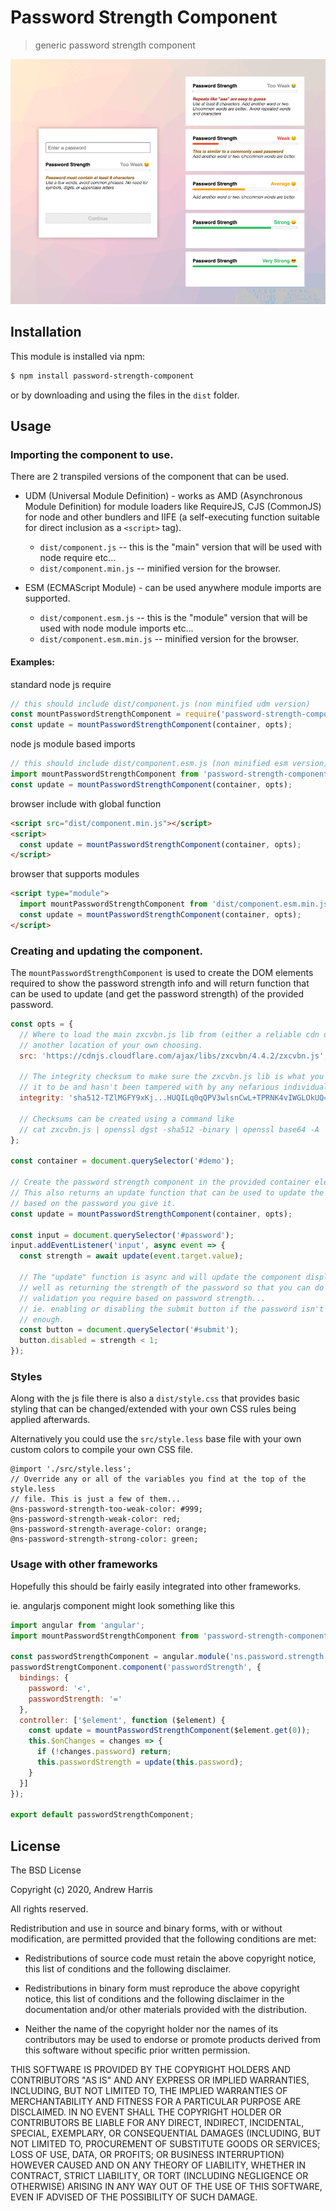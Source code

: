# Password Strength Component

> generic password strength component

![Example Screenshot](screenshot.png)

## Installation

This module is installed via npm:

``` bash
$ npm install password-strength-component
```

or by downloading and using the files in the `dist` folder.

## Usage

### Importing the component to use.

There are 2 transpiled versions of the component that can be used.

* UDM (Universal Module Definition) - works as AMD (Asynchronous Module Definition) for module
  loaders like RequireJS, CJS (CommonJS) for node and other bundlers and IIFE (a self-executing
  function suitable for direct inclusion as a `<script>` tag).

  * `dist/component.js` -- this is the "main" version that will be used with node require etc...
  * `dist/component.min.js` -- minified version for the browser.

* ESM (ECMAScript Module) - can be used anywhere module imports are supported.

  * `dist/component.esm.js` -- this is the "module" version that will be used with node module
    imports etc...
  * `dist/component.esm.min.js` -- minified version for the browser.

#### Examples:

standard node js require
```js
// this should include dist/component.js (non minified udm version)
const mountPasswordStrengthComponent = require('password-strength-component');
const update = mountPasswordStrengthComponent(container, opts);
```

node js module based imports
```js
// this should include dist/component.esm.js (non minified esm version)
import mountPasswordStrengthComponent from 'password-strength-component';
const update = mountPasswordStrengthComponent(container, opts);
```

browser include with global function
```html
<script src="dist/component.min.js"></script>
<script>
  const update = mountPasswordStrengthComponent(container, opts);
</script>
```

browser that supports modules
```html
<script type="module">
  import mountPasswordStrengthComponent from 'dist/component.esm.min.js';
  const update = mountPasswordStrengthComponent(container, opts);
</script>
```

### Creating and updating the component.

The `mountPasswordStrengthComponent` is used to create the DOM elements required to show the
password strength info and will return function that can be used to update (and get the password
strength) of the provided password.

```js
const opts = {
  // Where to load the main zxcvbn.js lib from (either a reliable cdn or
  // another location of your own choosing.
  src: 'https://cdnjs.cloudflare.com/ajax/libs/zxcvbn/4.4.2/zxcvbn.js',

  // The integrity checksum to make sure the zxcvbn.js lib is what you expect
  // it to be and hasn't been tampered with by any nefarious individuals.
  integrity: 'sha512-TZlMGFY9xKj...HUQILq0qQPV3wlsnCwL+TPRNK4vIWGLOkUQ=='

  // Checksums can be created using a command like
  // cat zxcvbn.js | openssl dgst -sha512 -binary | openssl base64 -A
};

const container = document.querySelector('#demo');

// Create the password strength component in the provided container element.
// This also returns an update function that can be used to update the display
// based on the password you give it.
const update = mountPasswordStrengthComponent(container, opts);

const input = document.querySelector('#password');
input.addEventListener('input', async event => {
  const strength = await update(event.target.value);

  // The "update" function is async and will update the component display as
  // well as returning the strength of the password so that you can do any
  // validation you require based on password strength...
  // ie. enabling or disabling the submit button if the password isn't good
  // enough. 
  const button = document.querySelector('#submit');
  button.disabled = strength < 1;
});
```

### Styles

Along with the js file there is also a `dist/style.css` that provides basic styling that can be
changed/extended with your own CSS rules being applied afterwards.

Alternatively you could use the `src/style.less` base file with your own custom colors to compile
your own CSS file.

```less
@import './src/style.less';
// Override any or all of the variables you find at the top of the style.less
// file. This is just a few of them...
@ns-password-strength-too-weak-color: #999;
@ns-password-strength-weak-color: red;
@ns-password-strength-average-color: orange;
@ns-password-strength-strong-color: green;
```

### Usage with other frameworks

Hopefully this should be fairly easily integrated into other frameworks.

ie. angularjs component might look something like this

```js
import angular from 'angular';
import mountPasswordStrengthComponent from 'password-strength-component';

const passwordStrengthComponent = angular.module('ns.password.strength', []);
passwordStrengtComponent.component('passwordStrength', {
  bindings: {
    password: '<',
    passwordStrength: '='
  },
  controller: ['$element', function ($element) {
    const update = mountPasswordStrengthComponent($element.get(0));
    this.$onChanges = changes => {
      if (!changes.password) return;
      this.passwordStrength = update(this.password);
    }
  }]
});

export default passwordStrengthComponent;
```

## License

The BSD License

Copyright (c) 2020, Andrew Harris

All rights reserved.

Redistribution and use in source and binary forms, with or without modification,
are permitted provided that the following conditions are met:

* Redistributions of source code must retain the above copyright notice, this
  list of conditions and the following disclaimer.

* Redistributions in binary form must reproduce the above copyright notice, this
  list of conditions and the following disclaimer in the documentation and/or
  other materials provided with the distribution.

* Neither the name of the copyright holder nor the names of its
  contributors may be used to endorse or promote products derived from
  this software without specific prior written permission.

THIS SOFTWARE IS PROVIDED BY THE COPYRIGHT HOLDERS AND CONTRIBUTORS "AS IS" AND
ANY EXPRESS OR IMPLIED WARRANTIES, INCLUDING, BUT NOT LIMITED TO, THE IMPLIED
WARRANTIES OF MERCHANTABILITY AND FITNESS FOR A PARTICULAR PURPOSE ARE
DISCLAIMED. IN NO EVENT SHALL THE COPYRIGHT HOLDER OR CONTRIBUTORS BE LIABLE FOR
ANY DIRECT, INDIRECT, INCIDENTAL, SPECIAL, EXEMPLARY, OR CONSEQUENTIAL DAMAGES
(INCLUDING, BUT NOT LIMITED TO, PROCUREMENT OF SUBSTITUTE GOODS OR SERVICES;
LOSS OF USE, DATA, OR PROFITS; OR BUSINESS INTERRUPTION) HOWEVER CAUSED AND ON
ANY THEORY OF LIABILITY, WHETHER IN CONTRACT, STRICT LIABILITY, OR TORT
(INCLUDING NEGLIGENCE OR OTHERWISE) ARISING IN ANY WAY OUT OF THE USE OF THIS
SOFTWARE, EVEN IF ADVISED OF THE POSSIBILITY OF SUCH DAMAGE.
